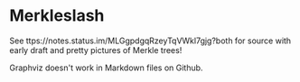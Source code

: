 # Merkleslash

See ttps://notes.status.im/MLGgpdgqRzeyTqVWkl7gjg?both for source with early draft and pretty pictures of Merkle trees!

Graphviz doesn't work in Markdown files on Github.

